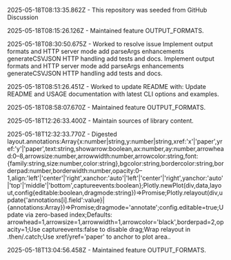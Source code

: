 2025-05-18T08:13:35.862Z - This repository was seeded from GitHub Discussion 

2025-05-18T08:15:26.126Z - Maintained feature OUTPUT_FORMATS.

2025-05-18T08:30:50.675Z - Worked to resolve issue Implement output formats and HTTP server mode add parseArgs enhancements generateCSVJSON HTTP handling add tests and docs. Implement output formats and HTTP server mode add parseArgs enhancements generateCSVJSON HTTP handling add tests and docs.

2025-05-18T08:51:26.451Z - Worked to update README with: Update README and USAGE documentation with latest CLI options and examples.

2025-05-18T08:58:07.670Z - Maintained feature OUTPUT_FORMATS.

2025-05-18T12:26:33.400Z - Maintain sources of library content.

2025-05-18T12:32:33.770Z - Digested layout.annotations:Array<Annotation>{x:number|string,y:number|string,xref:'x'|'paper',yref:'y'|'paper',text:string,showarrow:boolean,ax:number,ay:number,arrowhead:0–8,arrowsize:number,arrowwidth:number,arrowcolor:string,font:{family:string,size:number,color:string},bgcolor:string,bordercolor:string,borderpad:number,borderwidth:number,opacity:0–1,align:'left'|'center'|'right',xanchor:'auto'|'left'|'center'|'right',yanchor:'auto'|'top'|'middle'|'bottom',captureevents:boolean};Plotly.newPlot(div,data,layout,config{editable:boolean,dragmode:string})=>Promise;Plotly.relayout(div,update{'annotations[i].field':value}|{annotations:Array<Annotation>})=>Promise;dragmode='annotate';config.editable=true;Update via zero-based index;Defaults: arrowhead=1,arrowsize=1,arrowwidth=1,arrowcolor='black',borderpad=2,opacity=1;Use captureevents:false to disable drag;Wrap relayout in .then/.catch;Use xref/yref='paper' to anchor to plot area..

2025-05-18T13:04:56.458Z - Maintained feature OUTPUT_FORMATS.

